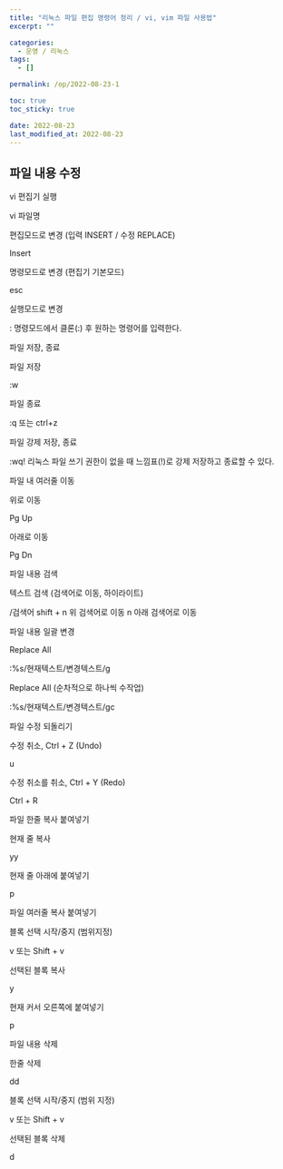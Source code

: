 ```yaml
---
title: "리눅스 파일 편집 명령어 정리 / vi, vim 파일 사용법"
excerpt: ""

categories:
  - 운영 / 리눅스
tags:
  - []

permalink: /op/2022-08-23-1

toc: true
toc_sticky: true

date: 2022-08-23
last_modified_at: 2022-08-23
---
```


## 파일 내용 수정


vi 편집기 실행

vi 파일명


편집모드로 변경 (입력 INSERT / 수정 REPLACE)

Insert


명령모드로 변경 (편집기 기본모드)

esc


실행모드로 변경

:
명령모드에서 클론(:) 후 원하는 명령어를 입력한다.





파일 저장, 종료


파일 저장

:w


파일 종료

:q 또는 ctrl+z


파일 강제 저장, 종료

:wq!
리눅스 파일 쓰기 권한이 없을 때 느낌표(!)로 강제 저장하고 종료할 수 있다.





파일 내 여러줄 이동


위로 이동

Pg Up


아래로 이동

Pg Dn






파일 내용 검색


텍스트 검색 (검색어로 이동, 하이라이트)

/검색어
shift + n	위 검색어로 이동
n	아래 검색어로 이동






파일 내용 일괄 변경


Replace All

:%s/현재텍스트/변경텍스트/g


Replace All (순차적으로 하나씩 수작업)

:%s/현재텍스트/변경텍스트/gc






파일 수정 되돌리기


수정 취소, Ctrl + Z (Undo)

u


수정 취소를 취소, Ctrl + Y (Redo)

Ctrl + R






파일 한줄 복사 붙여넣기


현재 줄 복사

yy


현재 줄 아래에 붙여넣기

p






파일 여러줄 복사 붙여넣기


블록 선택 시작/중지 (범위지정)

v 또는 Shift + v


선택된 블록 복사

y


현재 커서 오른쪽에 붙여넣기

p






파일 내용 삭제


한줄 삭제

dd


블록 선택 시작/중지 (범위 지정)

v 또는 Shift + v


선택된 블록 삭제

d
